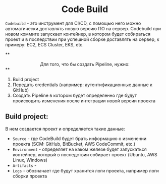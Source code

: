 # <div align="center">Code Build</div>

`Codebuild` - это инструмент для CI/CD, с помощью него можно автоматически доставлять новую версию ПО на сервер. Codebuild при новом коммите запускает контейнер, в котором будет собираться проект и в последствии при успешной сборке доставлять на сервер, к примеру: EC2, ECS Cluster, EKS, etc.

\*\*<div align="center">Для того, что бы создать Pipeline, нужно:</div>\*\*

1. Build project
2. Передать credentials (например: аутентификационные данные к GitHub)
3. Создать Pipeline в котором будет определенно где будут происходить изменения после интеграции новой версии проекта

## Build project:

В нем создается проект и определяется такие данные:

- `Source` - где CodeBuild будет брать информацию о изменении проекта (SCM: GitHub, BitBucket, AWS CodeCommit, etc.)
- `Environment` - определяет на каком железе будет запускаться контейнер, который в последствии собирает проект (Ubuntu, AWS Linux, Windows)
- `Artifacts` -
- `Logs` - обозначает где будут хранится логи проекта, например логи сборки проекта
